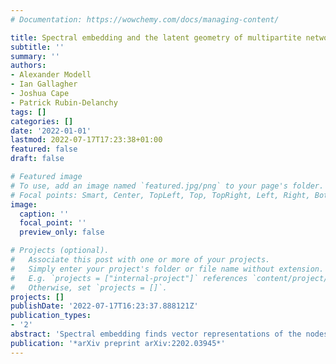 ```yaml
---
# Documentation: https://wowchemy.com/docs/managing-content/

title: Spectral embedding and the latent geometry of multipartite networks
subtitle: ''
summary: ''
authors:
- Alexander Modell
- Ian Gallagher
- Joshua Cape
- Patrick Rubin-Delanchy
tags: []
categories: []
date: '2022-01-01'
lastmod: 2022-07-17T17:23:38+01:00
featured: false
draft: false

# Featured image
# To use, add an image named `featured.jpg/png` to your page's folder.
# Focal points: Smart, Center, TopLeft, Top, TopRight, Left, Right, BottomLeft, Bottom, BottomRight.
image:
  caption: ''
  focal_point: ''
  preview_only: false

# Projects (optional).
#   Associate this post with one or more of your projects.
#   Simply enter your project's folder or file name without extension.
#   E.g. `projects = ["internal-project"]` references `content/project/deep-learning/index.md`.
#   Otherwise, set `projects = []`.
projects: []
publishDate: '2022-07-17T16:23:37.888121Z'
publication_types:
- '2'
abstract: 'Spectral embedding finds vector representations of the nodes of a network, based on the eigenvectors of its adjacency or Laplacian matrix, and has found applications throughout the sciences. Many such networks are multipartite, meaning their nodes can be divided into partitions and nodes of the same partition are never connected. When the network is multipartite, this paper demonstrates that the node representations obtained via spectral embedding live near partition-specific low-dimensional subspaces of a higher-dimensional ambient space. For this reason we propose a follow-on step after spectral embedding, to recover node representations in their intrinsic rather than ambient dimension, proving uniform consistency under a low-rank, inhomogeneous random graph model. Our method naturally generalizes bipartite spectral embedding, in which node representations are obtained by singular value decomposition of the biadjacency or bi-Laplacian matrix.'
publication: '*arXiv preprint arXiv:2202.03945*'
---
```

